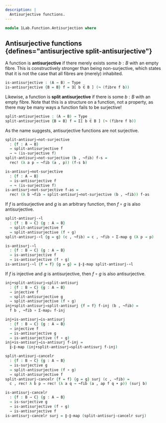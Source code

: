 ```yaml
---
description: |
  Antisurjective functions.
---
```

<!--
```agda
open import 1Lab.Function.Surjection
open import 1Lab.Function.Embedding
open import 1Lab.HIT.Truncation
open import 1Lab.HLevel.Universe
open import 1Lab.HLevel.Closure
open import 1Lab.Type.Sigma
open import 1Lab.Inductive
open import 1Lab.HLevel
open import 1Lab.Equiv
open import 1Lab.Path
open import 1Lab.Type

open import Meta.Idiom
open import Meta.Bind
```
-->
```agda
module 1Lab.Function.Antisurjection where
```

<!--
```
private variable
  ℓ ℓ₁ : Level
  A B C : Type ℓ
  w x : A
```
-->

## Antisurjective functions {defines="antisurjective split-antisurjective"}

A function is **antisurjective** if there merely exists some $b : B$
with an empty fibre. This is constructively stronger than being
non-surjective, which states that it is not the case that all fibres
are (merely) inhabited.

```agda
is-antisurjective : (A → B) → Type _
is-antisurjective {B = B} f = ∃[ b ∈ B ] (¬ (fibre f b))
```

Likewise, a function is **split antisurjective** if there is some
$b : B$ with an empty fibre. Note that this is a structure on a function,
not a property, as there may be many ways a function fails to be surjective!

```agda
split-antisurjective : (A → B) → Type _
split-antisurjective {B = B} f = Σ[ b ∈ B ] (¬ (fibre f b))
```

As the name suggests, antisurjective functions are not surjective.

```agda
split-antisurj→not-surjective
  : {f : A → B}
  → split-antisurjective f
  → ¬ (is-surjective f)
split-antisurj→not-surjective (b , ¬fib) f-s =
  rec! (λ a p → ¬fib (a , p)) (f-s b)

is-antisurj→not-surjective
  : {f : A → B}
  → is-antisurjective f
  → ¬ (is-surjective f)
is-antisurj→not-surjective f-as =
  rec! (λ b ¬fib → split-antisurj→not-surjective (b , ¬fib)) f-as
```

<!--
```agda
is-antisurj→not-equiv
  : {f : A → B}
  → is-antisurjective f
  → ¬ (is-equiv f)
is-antisurj→not-equiv f-as f-eqv =
  is-antisurj→not-surjective f-as (λ b → inc (f-eqv .is-eqv b .centre))

split-antisurj→not-equiv
  : {f : A → B}
  → split-antisurjective f
  → ¬ (is-equiv f)
split-antisurj→not-equiv f-as = is-antisurj→not-equiv (inc f-as)
```
-->

If $f$ is antisurjective and $g$ is an arbitrary function, then $f \circ g$
is also antisurjective.

```agda
split-antisurj-∘l
  : {f : B → C} {g : A → B}
  → split-antisurjective f
  → split-antisurjective (f ∘ g)
split-antisurj-∘l {g = g} (c , ¬fib) = c , ¬fib ∘ Σ-map g (λ p → p)

is-antisurj-∘l
  : {f : B → C} {g : A → B}
  → is-antisurjective f
  → is-antisurjective (f ∘ g)
is-antisurj-∘l {f = f} {g = g} = ∥-∥-map split-antisurj-∘l
```

If $f$ is injective and $g$ is antisurjective, then $f \circ g$ is
also antisurjective.

```agda
inj+split-antisurj→split-antisurj
  : {f : B → C} {g : A → B}
  → injective f
  → split-antisurjective g
  → split-antisurjective (f ∘ g)
inj+split-antisurj→split-antisurj {f = f} f-inj (b , ¬fib) =
  f b , ¬fib ∘ Σ-map₂ f-inj

inj+is-antisurj→is-antisurj
  : {f : B → C} {g : A → B}
  → injective f
  → is-antisurjective g
  → is-antisurjective (f ∘ g)
inj+is-antisurj→is-antisurj f-inj =
  ∥-∥-map (inj+split-antisurj→split-antisurj f-inj)
```

```agda
split-antisurj-cancelr
  : {f : B → C} {g : A → B}
  → is-surjective g
  → split-antisurjective (f ∘ g)
  → split-antisurjective f
split-antisurj-cancelr {f = f} {g = g} surj (c , ¬fib) =
  c , rec! λ b p → rec! (λ a q → ¬fib (a , ap f q ∙ p)) (surj b)

is-antisurj-cancelr
  : {f : B → C} {g : A → B}
  → is-surjective g
  → is-antisurjective (f ∘ g)
  → is-antisurjective f
is-antisurj-cancelr surj = ∥-∥-map (split-antisurj-cancelr surj) 
```
